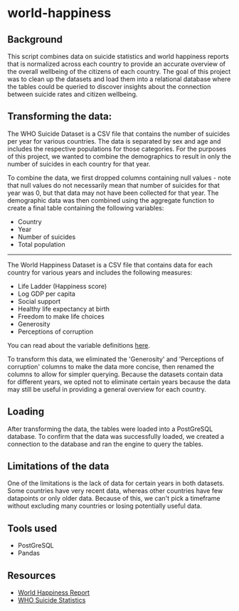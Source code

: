 # world-happiness

## Background

This script combines data on suicide statistics and world happiness reports that is normalized across each country to provide an accurate overview of the overall wellbeing of the citizens of each country. The goal of this project was to clean up the datasets and load them into a relational database where the tables could be queried to discover insights about the connection between suicide rates and citizen wellbeing. 


## Transforming the data:

The WHO Suicide Dataset is a CSV file that contains the number of suicides per year for various countries. The data is separated by sex and age and includes the respective populations for those categories. For the purposes of this project, we wanted to combine the demographics to result in only the number of suicides in each country for that year. 

To combine the data, we first dropped columns containing null values - note that null values do not necessarily mean that number of suicides for that year was 0, but that data may not have been collected for that year. The demographic data was then combined using the aggregate function to create a final table containing the following variables: 
* Country
* Year
* Number of suicides
* Total population 

---

The World Happiness Dataset is a CSV file that contains data for each country for various years and includes the following measures:
* Life Ladder (Happiness score)
* Log GDP per capita 
* Social support 
* Healthy life expectancy at birth
* Freedom to make life choices 
* Generosity 
* Perceptions of corruption 

You can read about the variable definitions [here](https://s3.amazonaws.com/happiness-report/2019/WHR19_Ch2A_Appendix1.pdf).

To transform this data, we eliminated the 'Generosity' and 'Perceptions of corruption' columns to make the data more concise, then renamed the columns to allow for simpler querying. Because the datasets contain data for different years, we opted not to eliminate certain years because the data may still be useful in providing a general overview for each country. 

## Loading 

After transforming the data, the tables were loaded into a PostGreSQL database. To confirm that the data was successfully loaded, we created a connection to the database and ran the engine to query the tables. 

## Limitations of the data 

One of the limitations is the lack of data for certain years in both datasets. Some countries have very recent data, whereas other countries have few datapoints or only older data. Because of this, we can't pick a timeframe without excluding many countries or losing potentially useful data. 


## Tools used
* PostGreSQL 
* Pandas 

## Resources
* [World Happiness Report](https://worldhappiness.report/ed/2019/)
* [WHO Suicide Statistics](https://www.kaggle.com/szamil/who-suicide-statistics)
